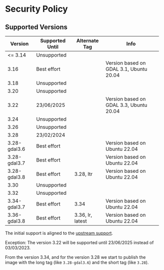 # Security Policy

## Supported Versions

| Version      | Supported Until | Alternate Tag    | Info                                    |
| ------------ | --------------- | ---------------- | --------------------------------------- |
| <= 3.14      | Unsupported     |                  |                                         |
| 3.16         | Best effort     |                  | Version based on GDAL 3.1, Ubuntu 20.04 |
| 3.18         | Unsupported     |                  |                                         |
| 3.20         | Unsupported     |                  |                                         |
| 3.22         | 23/06/2025      |                  | Version based on GDAL 3.3, Ubuntu 20.04 |
| 3.24         | Unsupported     |                  |                                         |
| 3.26         | Unsupported     |                  |                                         |
| 3.28         | 23/02/2024      |                  |                                         |
| 3.28-gdal3.6 | Best effort     |                  | Version based on Ubuntu 22.04           |
| 3.28-gdal3.7 | Best effort     |                  | Version based on Ubuntu 22.04           |
| 3.28-gdal3.8 | Best effort     | 3.28, ltr        | Version based on Ubuntu 22.04           |
| 3.30         | Unsupported     |                  |                                         |
| 3.32         | Unsupported     |                  |                                         |
| 3.34-gdal3.7 | Best effort     | 3.34             | Version based on Ubuntu 22.04           |
| 3.36-gdal3.8 | Best effort     | 3.36, lr, latest | Version based on Ubuntu 22.04           |

The initial support is aligned to the [upstream support](https://www.qgis.org/en/site/getinvolved/development/roadmap.html#release-schedule).

Exception: The version 3.22 will be supported until 23/06/2025 instead of 03/03/2023.

From the version 3.34, and for the version 3.28 we start to publish the image with the long tag (like `3.28-gdal3.6`) and the short tag (like `3.28`).
